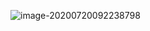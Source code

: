 ![image-20200720092238798](C:%5CUsers%5Clenovo%5CAppData%5CRoaming%5CTypora%5Ctypora-user-images%5Cimage-20200720092238798.png)